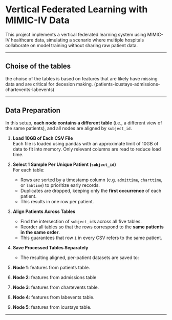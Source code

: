 # Vertical Federated Learning with MIMIC-IV Data

This project implements a vertical federated learning system using MIMIC-IV healthcare data, simulating a scenario where multiple hospitals collaborate on model training without sharing raw patient data.

---
## Choise of the tables
the choise of the tables is based on features that are likely have missing data and are critical for decesion making. (patients-icustays-admissions-chartevents-labevents) 


---

## Data Preparation
In this setup, **each node contains a different table** (i.e., a different view of the same patients), and all nodes are aligned by `subject_id`.


1. **Load 10GB of Each CSV File**  
   Each file is loaded using pandas with an approximate limit of 10GB of data to fit into memory. Only relevant columns are read to reduce load time.

2. **Select 1 Sample Per Unique Patient (`subject_id`)**  
   For each table:
   - Rows are sorted by a timestamp column (e.g. `admittime`, `charttime`, or `labtime`) to prioritize early records.
   - Duplicates are dropped, keeping only the **first occurrence** of each patient.
   - This results in one row per patient.

3. **Align Patients Across Tables**  
   - Find the intersection of `subject_id`s across all five tables.
   - Reorder all tables so that the rows correspond to the **same patients in the same order**.
   - This guarantees that row `i` in every CSV refers to the same patient.

4. **Save Processed Tables Separately**  
   - The resulting aligned, per-patient datasets are saved to:
1. **Node 1**: features from patients table.
2. **Node 2**: features from admissions table
3. **Node 3**: features from chartevents table.
4. **Node 4**: features from labevents table.
5. **Node 5**: features from icustays table.

---



